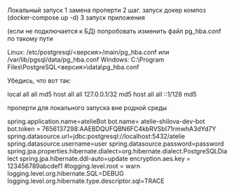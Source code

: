 Локальный запуск
1 замена проперти
2 шаг. запуск докер композ (docker-compose up -d)
3 запуск приложения

(если не подключается к БД)
попробовать изменить файл pg_hba.conf
по такому пути 

Linux: /etc/postgresql/<версия>/main/pg_hba.conf или /var/lib/pgsql/data/pg_hba.conf
Windows: C:\Program Files\PostgreSQL\<версия>\data\pg_hba.conf

Убедись, что вот так:

local   all             all                                     md5
host    all             all             127.0.0.1/32            md5
host    all             all             ::1/128                 md5

проперти для локального запуска вне родной среды

spring.application.name=atelieBot
bot.name= atelie-shilova-dev-bot
bot.token = 7656137298:AAEBDQUFQBN6FC4kbRVSbI71rmwhA3dYd7Y
spring.datasource.url=jdbc:postgresql://localhost:5432/atelie
spring.datasource.username=user
spring.datasource.password=password
spring.jpa.properties.hibernate.dialect=org.hibernate.dialect.PostgreSQLDialect
spring.jpa.hibernate.ddl-auto=update
encryption.aes.key = 123456789abcdef1
#logging.level.root = warn
logging.level.org.hibernate.SQL=DEBUG
logging.level.org.hibernate.type.descriptor.sql=TRACE


